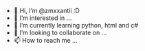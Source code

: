 - 👋 Hi, I’m @zmxxantii :D
- 👀 I’m interested in ...
- 🌱 I’m currently learning python, html and c# 
- 💞️ I’m looking to collaborate on ...
- 📫 How to reach me ...

<!---
zmxxantii/zmxxantii is a ✨ special ✨ repository because its `README.md` (this file) appears on your GitHub profile.
You can click the Preview link to take a look at your changes.
--->
